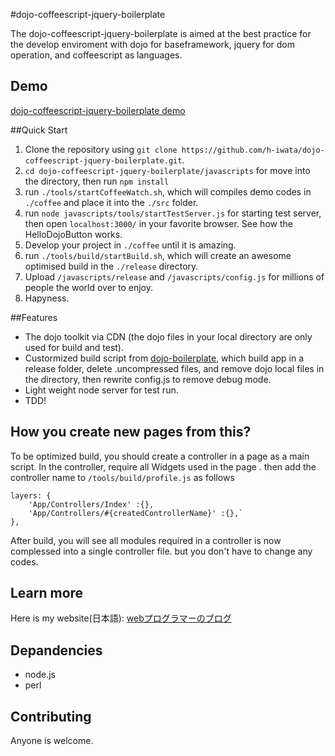 #dojo-coffeescript-jquery-boilerplate

The dojo-coffeescript-jquery-boilerplate is aimed at the best practice for the develop enviroment 
with dojo for baseframework, jquery for dom operation, and coffeescript as languages.

## Demo
[dojo-coffeescript-jquery-boilerplate demo](http://dojo-demo.web-programmers-blog.com/)

##Quick Start

1. Clone the repository using `git clone https://github.com/h-iwata/dojo-coffeescript-jquery-boilerplate.git`.
2. `cd dojo-coffeescript-jquery-boilerplate/javascripts` for move into the directory, then run `npm install`
3. run `./tools/startCoffeeWatch.sh`, which will compiles demo codes in `./coffee` and place it into the `./src` folder.
4. run `node javascripts/tools/startTestServer.js` for starting test server, then open `localhost:3000/` in your favorite browser. See how the HelloDojoButton works. 
5. Develop your project in `./coffee` until it is amazing.
6. run `./tools/build/startBuild.sh`, which will create an awesome optimised build in the `./release` directory.
8. Upload `/javascripts/release` and `/javascripts/config.js` for millions of people the world over to enjoy.
9. Hapyness.

##Features
* The dojo toolkit via CDN (the dojo files in your local directory are only used for build and test).
* Custormized build script from [dojo-boilerplate](https://github.com/csnover/dojo-boilerplate), 
    which build app in a release folder, delete .uncompressed files, and remove dojo local files in the directory, then rewrite config.js to remove debug mode.
* Light weight node server for test run.
* TDD!

## How you create new pages from this?
To be optimized build, you should create a controller in a page as a main script. 
In the controller, require all Widgets used in the page .
then add the controller name to `/tools/build/profile.js` as follows
```
layers: {
	'App/Controllers/Index' :{},
	'App/Controllers/#{createdControllerName}' :{},`
},
```
After build, you will see all modules required in a controller is now complessed into a single controller file.
but you don't have to change any codes.

## Learn more
Here is my website(日本語):
[webプログラマーのブログ](http://dojo-demo.web-programmers-blog.com/)

## Depandencies
* node.js
* perl

## Contributing
Anyone is welcome.
